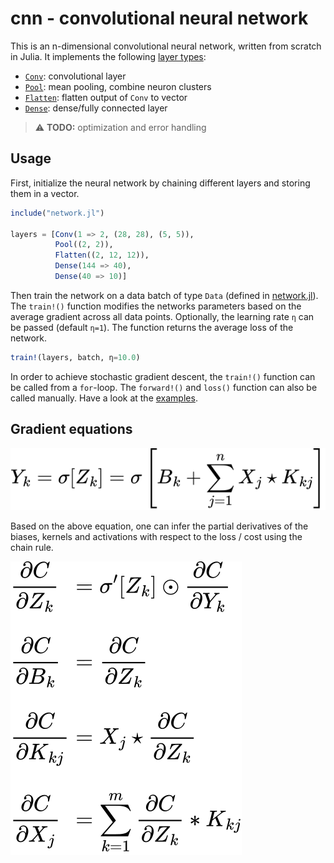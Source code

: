 # cnn - convolutional neural network

This is an n-dimensional convolutional neural network, written from
scratch in Julia. It implements the following [layer types][1]:

* [`Conv`][2]: convolutional layer
* [`Pool`][3]: mean pooling, combine neuron clusters
* [`Flatten`][4]: flatten output of `Conv` to vector
* [`Dense`][5]: dense/fully connected layer

> :warning: **TODO:** optimization and error handling

## Usage

First, initialize the neural network by chaining different layers and
storing them in a vector.

```julia
include("network.jl")

layers = [Conv(1 => 2, (28, 28), (5, 5)),
          Pool((2, 2)),
          Flatten((2, 12, 12)),
          Dense(144 => 40),
          Dense(40 => 10)]
```

Then train the network on a data batch of type `Data` (defined in
[network.jl][6]). The `train!()` function modifies the networks
parameters based on the average gradient across all data points.
Optionally, the learning rate `η` can be passed (default `η=1`). The
function returns the average loss of the network.

```julia
train!(layers, batch, η=10.0)
```

In order to achieve stochastic gradient descent, the `train!()` function
can be called from a `for`-loop. The `forward!()` and `loss()` function
can also be called manually. Have a look at the [examples][7].

## Gradient equations

<picture>
  <source media="(prefers-color-scheme: light)" srcset="./images/forward.svg">
  <source media="(prefers-color-scheme: dark)" srcset="./images/forward_inv.svg">
  <img alt="forward propagation equation" src="./images/forward.svg">
</picture>

Based on the above equation, one can infer the partial derivatives of
the biases, kernels and activations with respect to the loss / cost
using the chain rule.

<picture>
  <source media="(prefers-color-scheme: light)" srcset="./images/gradient.svg">
  <source media="(prefers-color-scheme: dark)" srcset="./images/gradient_inv.svg">
  <img alt="derivatives of biases, kernels and activations" src="./images/gradient.svg">
</picture>

[1]: ./layers/
[2]: ./layers/conv.jl
[3]: ./layers/pool.jl
[4]: ./layers/flatten.jl
[5]: ./layers/dense.jl
[6]: ./network.jl
[7]: ./examples/
